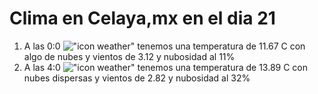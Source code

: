 # Clima en Celaya,mx en el dia 21

1. A las 0:0 !["icon weather"](http://openweathermap.org/img/w/02n.png) tenemos una temperatura de 11.67 C con algo de nubes y  vientos de 3.12 y nubosidad al 11%
1. A las 4:0 !["icon weather"](http://openweathermap.org/img/w/03n.png) tenemos una temperatura de 13.89 C con nubes dispersas y  vientos de 2.82 y nubosidad al 32%
